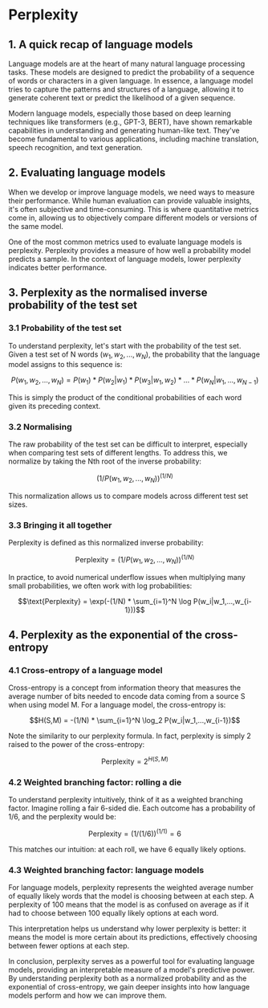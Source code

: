 # Perplexity
## 1. A quick recap of language models

Language models are at the heart of many natural language processing tasks. These models are designed to predict the probability of a sequence of words or characters in a given language. In essence, a language model tries to capture the patterns and structures of a language, allowing it to generate coherent text or predict the likelihood of a given sequence.

Modern language models, especially those based on deep learning techniques like transformers (e.g., GPT-3, BERT), have shown remarkable capabilities in understanding and generating human-like text. They've become fundamental to various applications, including machine translation, speech recognition, and text generation.

## 2. Evaluating language models

When we develop or improve language models, we need ways to measure their performance. While human evaluation can provide valuable insights, it's often subjective and time-consuming. This is where quantitative metrics come in, allowing us to objectively compare different models or versions of the same model.

One of the most common metrics used to evaluate language models is perplexity. Perplexity provides a measure of how well a probability model predicts a sample. In the context of language models, lower perplexity indicates better performance.

## 3. Perplexity as the normalised inverse probability of the test set

### 3.1 Probability of the test set

To understand perplexity, let's start with the probability of the test set. Given a test set of N words $(w_1, w_2, ..., w_N)$, the probability that the language model assigns to this sequence is:

$$P(w_1, w_2, ..., w_N) = P(w_1) * P(w_2|w_1) * P(w_3|w_1,w_2) * ... * P(w_N|w_1,...,w_{N-1})$$

This is simply the product of the conditional probabilities of each word given its preceding context.

### 3.2 Normalising

The raw probability of the test set can be difficult to interpret, especially when comparing test sets of different lengths. To address this, we normalize by taking the Nth root of the inverse probability:

$$(1 / P(w_1, w_2, ..., w_N))^{(1/N)}$$

This normalization allows us to compare models across different test set sizes.

### 3.3 Bringing it all together

Perplexity is defined as this normalized inverse probability:

$$\text{Perplexity} = (1 / P(w_1, w_2, ..., w_N))^{(1/N)}$$

In practice, to avoid numerical underflow issues when multiplying many small probabilities, we often work with log probabilities:

$$\text{Perplexity} = \exp(-(1/N) * \sum_{i=1}^N \log P(w_i|w_1,...,w_{i-1}))$$

## 4. Perplexity as the exponential of the cross-entropy

### 4.1 Cross-entropy of a language model

Cross-entropy is a concept from information theory that measures the average number of bits needed to encode data coming from a source S when using model M. For a language model, the cross-entropy is:

$$H(S,M) = -(1/N) * \sum_{i=1}^N \log_2 P(w_i|w_1,...,w_{i-1})$$

Note the similarity to our perplexity formula. In fact, perplexity is simply 2 raised to the power of the cross-entropy:

$$\text{Perplexity} = 2^{H(S,M)}$$

### 4.2 Weighted branching factor: rolling a die

To understand perplexity intuitively, think of it as a weighted branching factor. Imagine rolling a fair 6-sided die. Each outcome has a probability of 1/6, and the perplexity would be:

$$\text{Perplexity} = (1 / (1/6))^{(1/1)} = 6$$

This matches our intuition: at each roll, we have 6 equally likely options.

### 4.3 Weighted branching factor: language models

For language models, perplexity represents the weighted average number of equally likely words that the model is choosing between at each step. A perplexity of 100 means that the model is as confused on average as if it had to choose between 100 equally likely options at each word.

This interpretation helps us understand why lower perplexity is better: it means the model is more certain about its predictions, effectively choosing between fewer options at each step.

In conclusion, perplexity serves as a powerful tool for evaluating language models, providing an interpretable measure of a model's predictive power. By understanding perplexity both as a normalized probability and as the exponential of cross-entropy, we gain deeper insights into how language models perform and how we can improve them.
